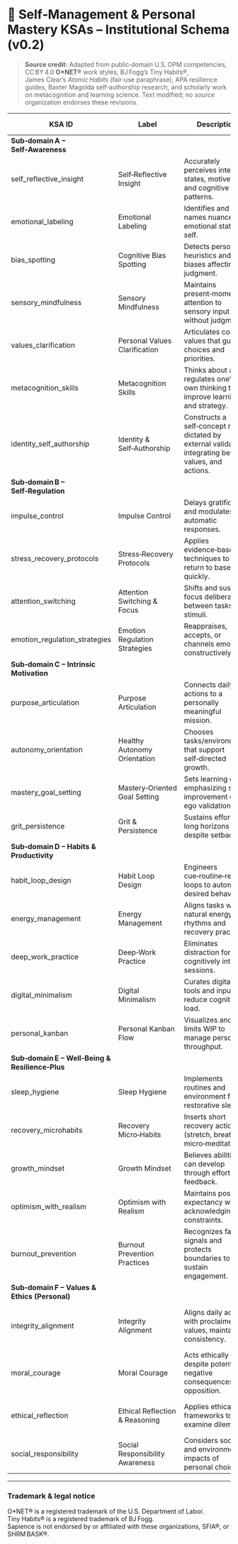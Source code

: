 # 🌱 Self‑Management & Personal Mastery KSAs – Institutional Schema (v0.2)

> **Source credit:** Adapted from public‑domain U.S. OPM competencies, CC BY 4.0 **O*NET®** work styles, BJ Fogg’s Tiny Habits®, James Clear’s *Atomic Habits* (fair‑use paraphrase), APA resilience guides, Baxter Magolda self‑authorship research, and scholarly work on metacognition and learning science. Text modified; no source organization endorses these revisions.

| KSA ID                     | Label                               | Description                                                                                                  | Future Relevance | Cluster Tags                       | Related Roles                              | Proficiency Summary (Awareness → Expert)                                                    |
|----------------------------|-------------------------------------|--------------------------------------------------------------------------------------------------------------|------------------|------------------------------------|-------------------------------------------|---------------------------------------------------------------------------------------------|
| **Sub‑domain A – Self‑Awareness** |  |  |  |  |  |  |
| self_reflective_insight    | Self‑Reflective Insight             | Accurately perceives internal states, motives, and cognitive patterns.                                       | Very High        | Metacognition, Reflection          | All knowledge workers                     | Notices emotions → Conducts meta‑analysis for growth                                        |
| emotional_labeling         | Emotional Labeling                  | Identifies and names nuanced emotional states in self.                                                       | High             | Emotional Intelligence             | Therapists, Leaders                       | Recognizes basic feelings → Maps complex blended emotions                                    |
| bias_spotting              | Cognitive Bias Spotting             | Detects personal heuristics and biases affecting judgment.                                                   | Very High        | Critical Thinking, Ethics          | Analysts, Investors                       | Learns common biases → Designs debiasing strategies                                          |
| sensory_mindfulness        | Sensory Mindfulness                 | Maintains present‑moment attention to sensory input without judgment.                                        | High             | Mindfulness, Well‑being            | Athletes, Creatives                       | Brief awareness → Sustained non‑judgmental observation                                       |
| values_clarification       | Personal Values Clarification       | Articulates core values that guide choices and priorities.                                                   | Very High        | Purpose, Ethics                    | Coaches, Entrepreneurs                    | Lists basic values → Uses values map for strategic decisions                                  |
| metacognition_skills   | Metacognition Skills                | Thinks about and regulates one’s own thinking to improve learning and strategy.                              | Very High        | Learning Agility, Innovation       | Strategists, Educators                   | Notices thought traps → Designs adaptive meta‑learning systems                               |
| identity_self_authorship| Identity & Self‑Authorship         | Constructs a self‑concept not dictated by external validation, integrating beliefs, values, and actions.     | Very High        | Leadership, Social Growth          | Creatives, Leaders, Coaches              | Questions identity scripts → Lives as integrated, self‑authored individual                    |
| **Sub‑domain B – Self‑Regulation** |  |  |  |  |  |  |
| impulse_control            | Impulse Control                     | Delays gratification and modulates automatic responses.                                                      | Very High        | Self‑Discipline                    | Sales, Trading                           | Pauses before acting → Maintains long‑range behavioral alignment                              |
| stress_recovery_protocols  | Stress‑Recovery Protocols           | Applies evidence‑based techniques to return to baseline quickly.                                             | Very High        | Resilience+, Well‑being            | Healthcare, Emergency Services          | Recognizes stress → Activates multi‑layer recovery routines                                   |
| attention_switching        | Attention Switching & Focus         | Shifts and sustains focus deliberately between tasks or stimuli.                                             | High             | Productivity, Cognitive Control    | Developers, Designers                    | Resists distraction → Executes deep‑work cycles                                               |
| emotion_regulation_strategies| Emotion Regulation Strategies     | Reappraises, accepts, or channels emotions constructively.                                                   | Very High        | EQ, Mental Health                  | Leaders, Counselors                      | Uses basic re‑framing → Orchestrates adaptive regulation                                      |
| **Sub‑domain C – Intrinsic Motivation** |  |  |  |  |  |  |
| purpose_articulation       | Purpose Articulation                | Connects daily actions to a personally meaningful mission.                                                   | Very High        | Purpose, Engagement                | All roles                                | Seeks meaning → Aligns life design to purpose                                                 |
| autonomy_orientation       | Healthy Autonomy Orientation        | Chooses tasks/environments that support self‑directed growth.                                                | High             | Self‑Determination                 | Remote workers                           | Prefers guidance → Negotiates autonomy for performance                                        |
| mastery_goal_setting       | Mastery‑Oriented Goal Setting       | Sets learning goals emphasizing skill improvement over ego validation.                                       | High             | Growth Mindset, Learning           | Students, Early‑career                   | Sets outcome goals → Crafts mastery metrics and feedback cycles                               |
| grit_persistence           | Grit & Persistence                  | Sustains effort over long horizons despite setbacks.                                                         | Very High        | Resilience+, Motivation            | Researchers, Athletes                    | Finishes short projects → Pursues multi‑year missions                                          |
| **Sub‑domain D – Habits & Productivity** |  |  |  |  |  |  |
| habit_loop_design          | Habit Loop Design                   | Engineers cue‑routine‑reward loops to automate desired behaviors.                                            | Very High        | Behavior Design, Productivity      | Wellness Coaches, Managers               | Understands loops → Systematically installs keystone habits                                   |
| energy_management          | Energy Management                   | Aligns tasks with natural energy rhythms and recovery practices.                                             | High             | Peak Performance                   | Creatives, Executives                    | Notices energy dips → Schedules work/rest cycles                                              |
| deep_work_practice         | Deep‑Work Practice                  | Eliminates distraction for cognitively intense sessions.                                                     | High             | Focus, Knowledge Work              | Programmers, Writers                     | Schedules blocks → Sustains 90‑min+ deep‑work sessions                                         |
| digital_minimalism         | Digital Minimalism                  | Curates digital tools and inputs to reduce cognitive load.                                                   | Moderate         | Well‑being, Productivity           | Anyone in high‑tech                      | Silences notifications → Designs minimal tech environment                                     |
| personal_kanban           | Personal Kanban Flow                | Visualizes and limits WIP to manage personal throughput.                                                     | High             | Lean, Time Management              | Freelancers, Engineers                   | Uses todo list → Operates continuous flow with WIP limits                                      |
| **Sub‑domain E – Well‑Being & Resilience‑Plus** |  |  |  |  |  |  |
| sleep_hygiene             | Sleep Hygiene                       | Implements routines and environment for restorative sleep.                                                   | Very High        | Health, Longevity                  | Shift Workers, Drivers                   | Tracks bedtime → Optimizes sleep architecture                                                  |
| recovery_microhabits      | Recovery Micro‑Habits               | Inserts short recovery actions (stretch, breath, micro‑meditation).                                         | High             | Stress, Micro‑Renewal              | Office Workers, Athletes                 | Learns one technique → Designs cycle of micro‑breaks                                           |
| growth_mindset            | Growth Mindset                      | Believes abilities can develop through effort and feedback.                                                  | Very High        | Learning, Resilience               | Students, New Managers                   | Accepts challenges → Seeks stretch goals and feedback                                          |
| optimism_with_realism     | Optimism with Realism               | Maintains positive expectancy while acknowledging constraints.                                               | High             | Psychological Capital              | Sales, Leaders                            | Reframes setbacks → Uses balanced explanatory style                                           |
| burnout_prevention        | Burnout Prevention Practices        | Recognizes fatigue signals and protects boundaries to sustain engagement.                                    | Very High        | HR, Occupational Health            | Caregivers, Tech Workers                 | Identifies signs → Implements organization‑level burnout safeguards                           |
| **Sub‑domain F – Values & Ethics (Personal)** |  |  |  |  |  |  |
| integrity_alignment       | Integrity Alignment                 | Aligns daily actions with proclaimed values, maintaining consistency.                                       | Very High        | Ethics, Authenticity               | Leaders, Compliance                       | Acknowledges mis‑alignments → Operates with transparent value congruence                      |
| moral_courage             | Moral Courage                       | Acts ethically despite potential negative consequences or opposition.                                       | High             | Ethics, Responsibility             | Whistleblowers, Officers                 | Speaks up on minor issues → Leads systemic ethical change                                      |
| ethical_reflection        | Ethical Reflection & Reasoning      | Applies ethical frameworks to examine dilemmas.                                                              | High             | Philosophy, Decision‑Making        | Policy Analysts, Educators               | Recognizes dilemmas → Facilitates multi‑framework debates                                      |
| social_responsibility     | Social Responsibility Awareness     | Considers societal and environmental impacts of personal choices.                                           | High             | Sustainability, Citizenship        | Consumers, Entrepreneurs                 | Acknowledges impact → Integrates social good into life design                                 |

---

### Trademark & legal notice
O*NET® is a registered trademark of the U.S. Department of Labor.  
Tiny Habits® is a registered trademark of BJ Fogg.  
Sapience is not endorsed by or affiliated with these organizations, SFIA®, or SHRM BASK®.
